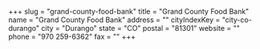 +++
slug = "grand-county-food-bank"
title = "Grand County Food Bank"
name = "Grand County Food Bank"
address = ""
cityIndexKey = "city-co-durango"
city = "Durango"
state = "CO"
postal = "81301"
website = ""
phone = "970 259-6362"
fax = ""
+++
